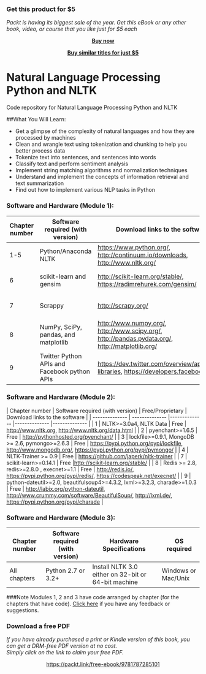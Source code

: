 
### Get this product for $5

<i>Packt is having its biggest sale of the year. Get this eBook or any other book, video, or course that you like just for $5 each</i>


<b><p align='center'>[Buy now](https://packt.link/9781787285101)</p></b>


<b><p align='center'>[Buy similar titles for just $5](https://subscription.packtpub.com/search)</p></b>


# Natural Language Processing Python and NLTK
Code repository for Natural Language Processing Python and NLTK

##What You Will Learn:
* Get a glimpse of the complexity of natural languages and how they are processed by machines
* Clean and wrangle text using tokenization and chunking to help you better process data
* Tokenize text into sentences, and sentences into words
* Classify text and perform sentiment analysis
* Implement string matching algorithms and normalization techniques
* Understand and implement the concepts of information retrieval and text summarization
* Find out how to implement various NLP tasks in Python

### Software and Hardware (Module 1):
| Chapter number | Software required (with version) | Download links to the software | Hardware specifications | OS required |
| -------------- | -------------- |-------------- |-------------- |-------------- |
| 1-5            | Python/Anaconda NLTK | https://www.python.org/, http://continuum.io/downloads, http://www.nltk.org/ | Common Unix Printing System | any |
| 6 | scikit-learn and gensim | http://scikit-learn.org/stable/, https://radimrehurek.com/gensim/ |	Common Unix Printing System | any |
| 7 | Scrappy | http://scrapy.org/ |	Common Unix Printing System	| any |
| 8 | NumPy, SciPy, pandas, and matplotlib | http://www.numpy.org/, http://www.scipy.org/, http://pandas.pydata.org/, http://matplotlib.org/ |	Common Unix Printing System	| any |
| 9 | Twitter Python APIs and Facebook python APIs	| https://dev.twitter.com/overview/api/twitter-libraries, https://developers.facebook.com |	Common Unix Printing System	| any |



### Software and Hardware (Module 2):
| Chapter number | Software required (with version) | Free/Proprietary | Download links to the software |
| -------------- | -------------- |-------------- |-------------- |-------------- |
| 1 | NLTK>=3.0a4, NLTK Data |	Free |	http://www.nltk.org, http://www.nltk.org/data.html |
| 2 | pyenchant>=1.6.5 |	Free | http://pythonhosted.org/pyenchant/ |
| 3 | lockfile>=0.9.1, MongoDB >= 2.6, pymongo>=2.6.3 | Free | https://pypi.python.org/pypi/lockfile, http://www.mongodb.org/, https://pypi.python.org/pypi/pymongo/ |
| 4 | NLTK-Trainer >= 0.9 |	Free | https://github.com/japerk/nltk-trainer |
| 7 | scikit-learn>=0.14.1 |	Free |http://scikit-learn.org/stable/ |
| 8 | Redis >= 2.8, redis>=2.8.0 , execnet>=1.1 |	Free |	http://redis.io/, https://pypi.python.org/pypi/redis/, https://codespeak.net/execnet/ |
| 9 | python-dateutil>=2.0, beautifulsoup4>=4.3.2, lxml>=3.2.3, charade>=1.0.3 | Free | http://labix.org/python-dateutil, http://www.crummy.com/software/BeautifulSoup/, http://lxml.de/, https://pypi.python.org/pypi/charade |






### Software and Hardware (Module 3):
| Chapter number | Software required (with version) | Hardware Specifications | OS required |
| -------------- | -------------------------------- | ----------------------- | ----------- |
| All chapters   | Python 2.7 or 3.2+               | Install NLTK 3.0 either on 32-bit or 64-bit machine | Windows or Mac/Unix |





###Note
Modules 1, 2 and 3 have code arranged by chapter (for the chapters that have code). [Click here](https://docs.google.com/forms/d/e/1FAIpQLSe5qwunkGf6PUvzPirPDtuy1Du5Rlzew23UBp2S-P3wB-GcwQ/viewform) if you have any feedback or suggestions.
### Download a free PDF

 <i>If you have already purchased a print or Kindle version of this book, you can get a DRM-free PDF version at no cost.<br>Simply click on the link to claim your free PDF.</i>
<p align="center"> <a href="https://packt.link/free-ebook/9781787285101">https://packt.link/free-ebook/9781787285101 </a> </p>
